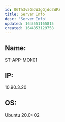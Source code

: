 ```yaml
---
id: 06Th3v5GeJW3gGjdo3WPz
title: Server Info
desc: 'Server Info'
updated: 1645551165815
created: 1644853129758
---
```

## Name:  
ST-APP-MON01  
## IP:  
10.90.3.20
## OS:
Ubuntu 20.04 02 
